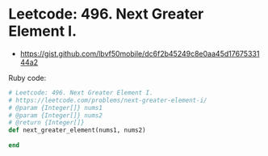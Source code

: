 # Leetcode: 496. Next Greater Element I.

- https://gist.github.com/lbvf50mobile/dc6f2b45249c8e0aa45d1767533144a2
 
Ruby code:
```Ruby
# Leetcode: 496. Next Greater Element I.
# https://leetcode.com/problems/next-greater-element-i/
# @param {Integer[]} nums1
# @param {Integer[]} nums2
# @return {Integer[]}
def next_greater_element(nums1, nums2)
    
end
```
